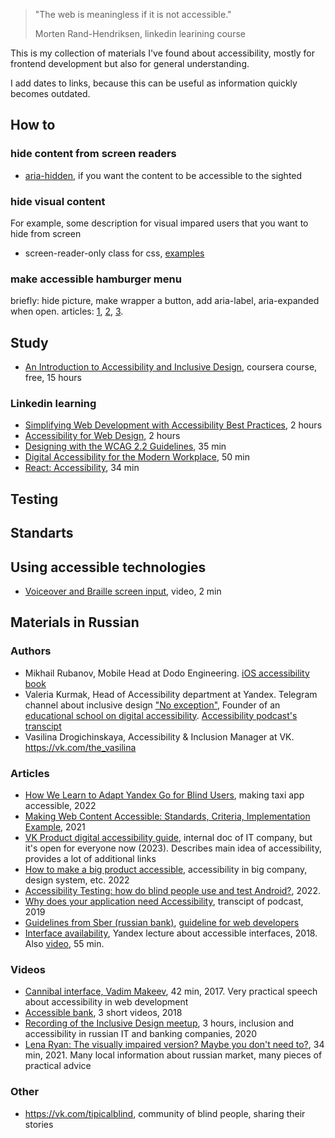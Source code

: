 > "The web is meaningless if it is not accessible."
> 
> Morten Rand-Hendriksen, linkedin learining course

This is my collection of materials I've found about accessibility, mostly for frontend development but also for general understanding. 

I add dates to links, because this can be useful as information quickly becomes outdated.

## How to

### hide content from screen readers
* [aria-hidden](https://a11y-101.com/development/aria-hidden), if you want the content to be accessible to the sighted


### hide visual content 
For example, some description for visual impared users that you want to hide from screen
* screen-reader-only class for css, [examples](https://github.com/LinkedInLearning/simplifying-web-development-with-accessibility-best-practices-2883015/blob/main/03_02/index.html)

### make accessible hamburger menu 
briefly: hide picture, make wrapper a button, add aria-label, aria-expanded when open.
articles: [1](https://uxdesign.cc/create-an-accessible-hamburger-menu-869b0301cfd7), [2](https://medium.com/@linlinghao/accessibility-for-hamburger-menu-a37fa9617a89), [3](https://www.accede-web.com/en/guidelines/rich-interface-components/hamburger-menu/).

## Study
- [An Introduction to Accessibility and Inclusive Design](https://www.coursera.org/learn/accessibility), coursera course, free, 15 hours
### Linkedin learning
- [Simplifying Web Development with Accessibility Best Practices](https://www.linkedin.com/learning/simplifying-web-development-with-accessibility-best-practices?u=106534538), 2 hours
- [Accessibility for Web Design](https://www.linkedin.com/learning/accessibility-for-web-design?u=106534538), 2 hours
- [Designing with the WCAG 2.2 Guidelines](https://www.linkedin.com/learning/designing-with-the-wcag-2-2-guidelines?u=106534538), 35 min
- [Digital Accessibility for the Modern Workplace](https://www.linkedin.com/learning/digital-accessibility-for-the-modern-workplace?u=106534538), 50 min
- [React: Accessibility](https://www.linkedin.com/learning/react-accessibility?u=106534538), 34 min

## Testing

## Standarts

## Using accessible technologies
- [Voiceover and Braille screen input](https://www.youtube.com/watch?v=wueLXCbm_KY), video, 2 min

## Materials in Russian 

### Authors
- Mikhail Rubanov, Mobile Head at Dodo Engineering. [iOS accessibility book](https://rubanov.dev/a11y-book/)
- Valeria Kurmak, Head of Accessibility department at Yandex. Telegram channel about inclusive design ["No exception"](t.me/No_Exception), Founder of an [educational school on digital accessibility](AccessibilityUnity.com/en/). [Accessibility podcast's transcipt](https://medium.com/@Valeria.kurmak)
- Vasilina Drogichinskaya, Accessibility & Inclusion Manager at VK. https://vk.com/the_vasilina


### Articles

- [How We Learn to Adapt Yandex Go for Blind Users](https://habr.com/ru/company/yandex/blog/660663/), making taxi app accessible, 2022
- [Making Web Content Accessible: Standards, Criteria, Implementation Example](https://habr.com/ru/company/ispring/blog/564446/), 2021 
- [VK Product digital accessibility guide](https://maildesign.notion.site/VK-ddea4f40f2bb4f56a774ba34946c999b), internal doc of IT company, but it's open for everyone now (2023). Describes main idea of accessibility, provides a lot of additional links
- [How to make a big product accessible](https://habr.com/ru/company/wrike/blog/668268/?mkt_tok=OTk5LUROWC0yNjUAAAGFTfalLtos6EYhg37-x7gQUrkjzA4exzuMp4l0-M0pCHgyGN8oA8P5ScICbVvGgsNwpGF5qRE_mLNsonZgq3fSV1BIDBZjSX9CZp6fmtyhE8xR3SI), accessibility in big company, design system, etc. 2022
- [Accessibility Testing: how do blind people use and test Android?](https://vk.com/@testpool-accessibility-testing-kak-nezryachie-polzuutsya-android), 2022.
- [Why does your application need Accessibility](https://habr.com/ru/company/oleg-bunin/blog/466629/), transcipt of podcast, 2019
- [Guidelines from Sber (russian bank)](https://www.sberbank.ru/common/img/uploaded/redirected/person/digital_guideline2/assets/index.html), [guideline for web developers](https://www.sberbank.ru/common/img/uploaded/redirected/person/digital_guideline2/assets/dev_web.html)
- [Interface availability](https://habr.com/ru/company/yandex/blog/424879/), Yandex lecture about accessible interfaces, 2018. Also [video](https://www.youtube.com/watch?v=36SkjSZhNY0), 55 min.

### Videos
- [Cannibal interface, Vadim Makeev](https://www.youtube.com/watch?v=ssJsjGZE2sc), 42 min, 2017. Very practical speech about accessibility in web development
- [Accessible bank](https://www.youtube.com/playlist?list=PLQQ2oZWvIQCghnNH_yE94k8zi2Rs3rmqB), 3 short videos, 2018
- [Recording of the Inclusive Design meetup](https://www.youtube.com/watch?v=WT615ggoJPg), 3 hours, inclusion and accessibility in russian IT and banking companies, 2020
- [Lena Ryan: The visually impaired version? Maybe you don't need to?](https://www.youtube.com/watch?v=F8RZTWeaDnY), 34 min, 2021. Many local information about russian market, many pieces of practical advice

### Other
- https://vk.com/tipicalblind, community of blind people, sharing their stories

